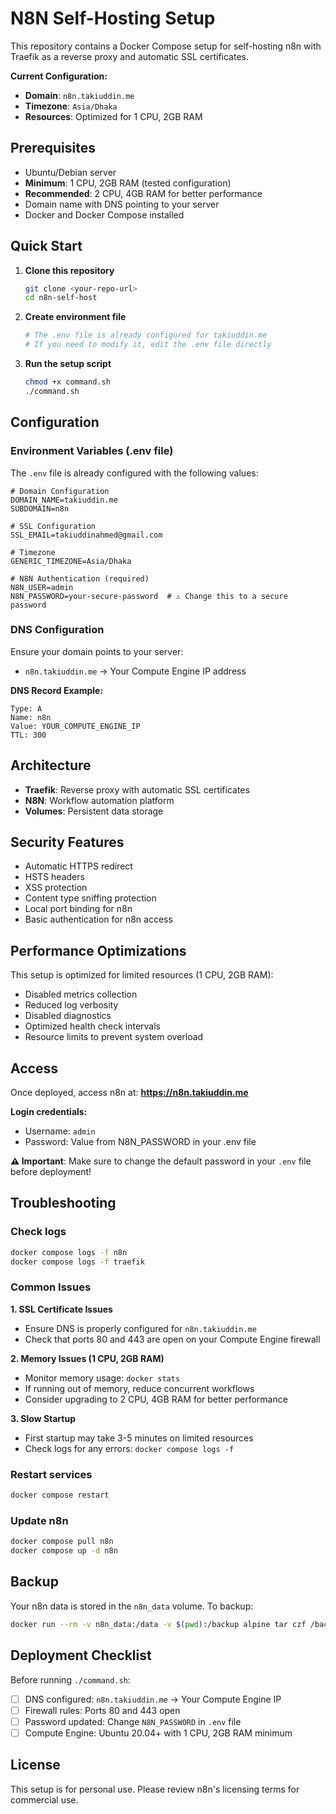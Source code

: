# N8N Self-Hosting Setup

This repository contains a Docker Compose setup for self-hosting n8n with Traefik as a reverse proxy and automatic SSL certificates.

**Current Configuration:**
- **Domain**: `n8n.takiuddin.me`
- **Timezone**: `Asia/Dhaka`
- **Resources**: Optimized for 1 CPU, 2GB RAM

## Prerequisites

- Ubuntu/Debian server
- **Minimum**: 1 CPU, 2GB RAM (tested configuration)
- **Recommended**: 2 CPU, 4GB RAM for better performance
- Domain name with DNS pointing to your server
- Docker and Docker Compose installed

## Quick Start

1. **Clone this repository**
   ```bash
   git clone <your-repo-url>
   cd n8n-self-host
   ```

2. **Create environment file**
   ```bash
   # The .env file is already configured for takiuddin.me
   # If you need to modify it, edit the .env file directly
   ```

3. **Run the setup script**
   ```bash
   chmod +x command.sh
   ./command.sh
   ```

## Configuration

### Environment Variables (.env file)

The `.env` file is already configured with the following values:

```env
# Domain Configuration
DOMAIN_NAME=takiuddin.me
SUBDOMAIN=n8n

# SSL Configuration
SSL_EMAIL=takiuddinahmed@gmail.com

# Timezone
GENERIC_TIMEZONE=Asia/Dhaka

# N8N Authentication (required)
N8N_USER=admin
N8N_PASSWORD=your-secure-password  # ⚠️ Change this to a secure password
```

### DNS Configuration

Ensure your domain points to your server:
- `n8n.takiuddin.me` → Your Compute Engine IP address

**DNS Record Example:**
```
Type: A
Name: n8n
Value: YOUR_COMPUTE_ENGINE_IP
TTL: 300
```

## Architecture

- **Traefik**: Reverse proxy with automatic SSL certificates
- **N8N**: Workflow automation platform
- **Volumes**: Persistent data storage

## Security Features

- Automatic HTTPS redirect
- HSTS headers
- XSS protection
- Content type sniffing protection
- Local port binding for n8n
- Basic authentication for n8n access

## Performance Optimizations

This setup is optimized for limited resources (1 CPU, 2GB RAM):
- Disabled metrics collection
- Reduced log verbosity
- Disabled diagnostics
- Optimized health check intervals
- Resource limits to prevent system overload

## Access

Once deployed, access n8n at: **https://n8n.takiuddin.me**

**Login credentials:**
- Username: `admin`
- Password: Value from N8N_PASSWORD in your .env file

**⚠️ Important**: Make sure to change the default password in your `.env` file before deployment!

## Troubleshooting

### Check logs
```bash
docker compose logs -f n8n
docker compose logs -f traefik
```

### Common Issues

**1. SSL Certificate Issues**
- Ensure DNS is properly configured for `n8n.takiuddin.me`
- Check that ports 80 and 443 are open on your Compute Engine firewall

**2. Memory Issues (1 CPU, 2GB RAM)**
- Monitor memory usage: `docker stats`
- If running out of memory, reduce concurrent workflows
- Consider upgrading to 2 CPU, 4GB RAM for better performance

**3. Slow Startup**
- First startup may take 3-5 minutes on limited resources
- Check logs for any errors: `docker compose logs -f`

### Restart services
```bash
docker compose restart
```

### Update n8n
```bash
docker compose pull n8n
docker compose up -d n8n
```

## Backup

Your n8n data is stored in the `n8n_data` volume. To backup:

```bash
docker run --rm -v n8n_data:/data -v $(pwd):/backup alpine tar czf /backup/n8n-backup-$(date +%Y%m%d).tar.gz -C /data .
```

## Deployment Checklist

Before running `./command.sh`:

- [ ] DNS configured: `n8n.takiuddin.me` → Your Compute Engine IP
- [ ] Firewall rules: Ports 80 and 443 open
- [ ] Password updated: Change `N8N_PASSWORD` in `.env` file
- [ ] Compute Engine: Ubuntu 20.04+ with 1 CPU, 2GB RAM minimum

## License

This setup is for personal use. Please review n8n's licensing terms for commercial use.

